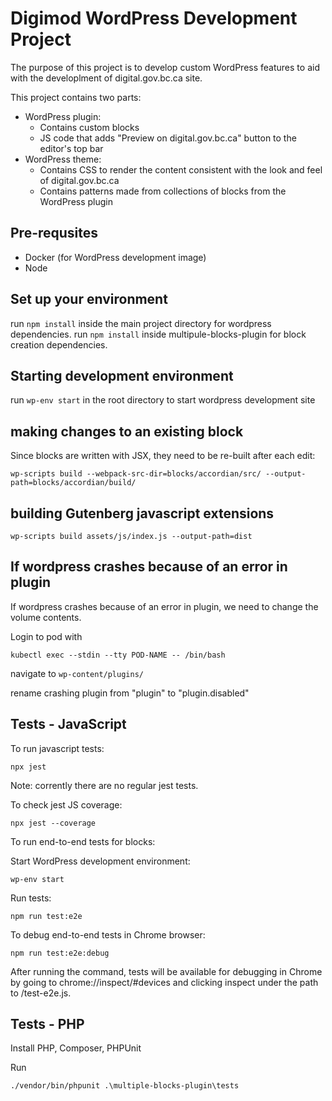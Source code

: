 # Digimod WordPress Development Project
The purpose of this project is to develop custom WordPress features to aid with the developlment of digital.gov.bc.ca site.

This project contains two parts:
- WordPress plugin:
  - Contains custom blocks
  - JS code that adds "Preview on digital.gov.bc.ca" button to the editor's top bar
- WordPress theme:
  - Contains CSS to render the content consistent with the look and feel of digital.gov.bc.ca
  - Contains patterns made from collections of blocks from the WordPress plugin

## Pre-requsites
- Docker (for WordPress development image)
- Node

## Set up your environment
run `npm install` inside the main project directory for wordpress dependencies.
run `npm install` inside multipule-blocks-plugin for block creation dependencies.

## Starting development environment
run `wp-env start` in the root directory to start wordpress development site

## making changes to an existing block
Since blocks are written with JSX, they need to be re-built after each edit:

`wp-scripts build --webpack-src-dir=blocks/accordian/src/ --output-path=blocks/accordian/build/`

## building Gutenberg javascript extensions

`wp-scripts build assets/js/index.js --output-path=dist`

## If wordpress crashes because of an error in plugin
If wordpress crashes because of an error in plugin, we need to change the volume contents.

Login to pod with

`kubectl exec --stdin --tty POD-NAME -- /bin/bash`

navigate to `wp-content/plugins/`

rename crashing plugin from "plugin" to "plugin.disabled"

## Tests - JavaScript
To run javascript tests:

`npx jest`

Note: corrently there are no regular jest tests.

To check jest JS coverage:

`npx jest --coverage`

To run end-to-end tests for blocks:

Start WordPress development environment:

`wp-env start`

Run tests:

`npm run test:e2e`

To debug end-to-end tests in Chrome browser:

`npm run test:e2e:debug`

After running the command, tests will be available for debugging in Chrome by going to chrome://inspect/#devices and clicking inspect under the path to /test-e2e.js.

## Tests - PHP
Install PHP, Composer, PHPUnit

Run

`./vendor/bin/phpunit .\multiple-blocks-plugin\tests`

